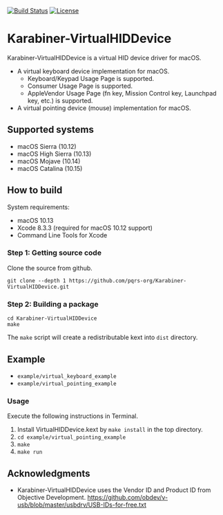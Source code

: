 [![Build Status](https://travis-ci.org/pqrs-org/Karabiner-VirtualHIDDevice.svg?branch=master)](https://travis-ci.org/pqrs-org/Karabiner-VirtualHIDDevice)
[![License](https://img.shields.io/badge/license-Public%20Domain-blue.svg)](https://github.com/pqrs-org/Karabiner-VirtualHIDDevice/blob/master/LICENSE.md)

# Karabiner-VirtualHIDDevice

Karabiner-VirtualHIDDevice is a virtual HID device driver for macOS.

-   A virtual keyboard device implementation for macOS.
    -   Keyboard/Keypad Usage Page is supported.
    -   Consumer Usage Page is supported.
    -   AppleVendor Usage Page (fn key, Mission Control key, Launchpad key, etc.) is supported.
-   A virtual pointing device (mouse) implementation for macOS.

## Supported systems

-   macOS Sierra (10.12)
-   macOS High Sierra (10.13)
-   macOS Mojave (10.14)
-   macOS Catalina (10.15)

## How to build

System requirements:

-   macOS 10.13
-   Xcode 8.3.3 (required for macOS 10.12 support)
-   Command Line Tools for Xcode

### Step 1: Getting source code

Clone the source from github.

```shell
git clone --depth 1 https://github.com/pqrs-org/Karabiner-VirtualHIDDevice.git
```

### Step 2: Building a package

```shell
cd Karabiner-VirtualHIDDevice
make
```

The `make` script will create a redistributable kext into `dist` directory.

## Example

-   `example/virtual_keyboard_example`
-   `example/virtual_pointing_example`

### Usage

Execute the following instructions in Terminal.

1.  Install VirtualHIDDevice.kext by `make install` in the top directory.
2.  `cd example/virtual_pointing_example`
3.  `make`
4.  `make run`

## Acknowledgments

-   Karabiner-VirtualHIDDevice uses the Vendor ID and Product ID from Objective Development.
    <https://github.com/obdev/v-usb/blob/master/usbdrv/USB-IDs-for-free.txt>
